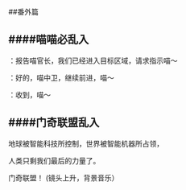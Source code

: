##番外篇

####喵喵必乱入
------------------

：报告喵官长，我们已经进入目标区域，请求指示喵～

：好的，喵中卫，继续前进，喵～

：收到，喵～

####门奇联盟乱入
-------------------

地球被智能科技所控制，世界被智能机器所占领，

人类只剩我们最后的力量了。

门奇联盟！ (镜头上升，背景音乐）